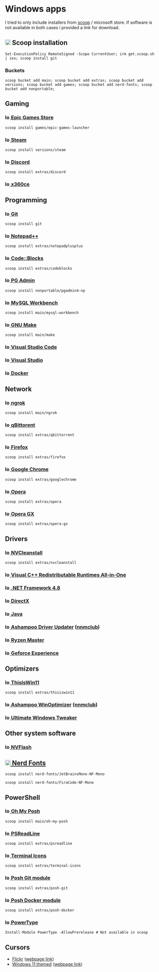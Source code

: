 # Windows apps

I tried to only include installers from [scoop](https://scoop.sh) / microsoft store. If software is not available in both cases i provided a link for download.

## <img src="https://avatars.githubusercontent.com/u/16618068" alt="logo" style="height: 1.125rem;"> Scoop installation

```pwsh
Set-ExecutionPolicy RemoteSigned -Scope CurrentUser; irm get.scoop.sh | iex; scoop install git
```

### Buckets

```pwsh
scoop bucket add main; scoop bucket add extras; scoop bucket add versions; scoop bucket add games; scoop bucket add nerd-fonts; scoop bucket add nonportable;
```

## Gaming

### [<img src="https://static-assets-prod.epicgames.com/epic-store/static/favicon.ico" alt="logo" style="height: 1rem;"> Epic Games Store](https://store.epicgames.com/)

```pwsh
scoop install games/epic-games-launcher
```

### [<img src="https://store.steampowered.com/favicon.ico" alt="logo" style="height: 1rem;"> Steam](https://store.steampowered.com/)

```pwsh
scoop install versions/steam
```

### [<img src="https://discord.com/assets/847541504914fd33810e70a0ea73177e.ico" alt="logo" style="height: 1rem;"> Discord](https://discord.com/)

```pwsh
scoop install extras/discord
```

### [<img src="https://www.x360ce.com/favicon.x360ce.ico" alt="logo" style="height: 1rem;"> x360ce](https://www.x360ce.com/)

## Programming

### [<img src="https://git-scm.com/favicon.ico" alt="logo" style="height: 1rem;"> Git](https://git-scm.com/)

```pwsh
scoop install git
```

### [<img src="https://notepad-plus-plus.org/images/logo.svg" alt="logo" style="height: 1rem;"> Notepad++](https://notepad-plus-plus.org/downloads/)

```pwsh
scoop install extras/notepadplusplus
```


### [<img src="https://www.codeblocks.org/images/logo160.png" alt="logo" style="height: 1rem;"> Code::Blocks](http://www.codeblocks.org/)

```pwsh
scoop install extras/codeblocks
```

### [<img src="https://www.pgadmin.org/static/COMPILED/assets/img/favicon.ico" alt="logo" style="height: 1rem;"> PG Admin](https://www.pgadmin.org/)

```pwsh
scoop install nonportable/pgadmin4-np
```

### [<img src="https://labs.mysql.com/common/themes/sakila/favicon.ico" alt="logo" style="height: 1rem;"> MySQL Workbench](https://dev.mysql.com/downloads/workbench/)

```pwsh
scoop install main/mysql-workbench
```

### [<img src="https://www.gnu.org/graphics/heckert_gnu.transp.small.png" alt="logo" style="height: 1rem;"> GNU Make](https://www.gnu.org/software/make/)

```pwsh
scoop install main/make
```

### [<img src="https://code.visualstudio.com/favicon.ico" alt="logo" style="height: 1rem;"> Visual Studio Code](https://code.visualstudio.com/)

### [<img src="https://visualstudio.microsoft.com/wp-content/uploads/2022/11/vs-icon.svg" alt="logo" style="height: 1rem;"> Visual Studio](https://visualstudio.microsoft.com/)

### [<img src="https://www.docker.com/wp-content/uploads/2023/04/cropped-Docker-favicon-192x192.png" alt="logo" style="height: 1rem;"> Docker](https://www.docker.com/)

## Network

### [<img src="https://ngrok.com/static/img/favicon.png" alt="logo" style="height: 1rem;"> ngrok](https://ngrok.com/)

```pwsh
scoop install main/ngrok
```

### [<img src="https://www.qbittorrent.org/favicon.ico" alt="logo" style="height: 1rem;"> qBittorent](https://www.qbittorrent.org/)

```pwsh
scoop install extras/qbittorrent
```

### [<img src="https://www.mozilla.org/media/img/favicons/firefox/browser/favicon-196x196.59e3822720be.png" alt="logo" style="height: 1rem;"> Firefox](https://www.mozilla.org/en-US/firefox/)

```pwsh
scoop install extras/firefox
```

### [<img src="https://www.google.com/chrome/static/images/chrome-logo-m100.svg" alt="logo" style="height: 1rem;"> Google Chrome](https://www.google.com/chrome/)

```pwsh
scoop install extras/googlechrome
```

### [<img src="https://cdn-production-opera-website.operacdn.com/staticfiles/assets/images/logo/logo-o.a069885fbe7c.svg" alt="logo" style="height: 1rem;"> Opera](https://www.opera.com/)

```pwsh
scoop install extras/opera
```

### [<img src="https://cdn-production-opera-website.operacdn.com/staticfiles/assets/images/pages/client/welcomeGx/favicon/favicon.6e8da31be579.ico" alt="logo" style="height: 1rem;"> Opera GX](https://www.opera.com/gx)

```pwsh
scoop install extras/opera-gx
```

## Drivers

### [<img src="https://tpucdn.com/download/images/133_icon-v1685099743626.png" alt="logo" style="height: 1rem;"> NVCleanstall](https://www.techpowerup.com/nvcleanstall/)

```pwsh
scoop install extras/nvcleanstall
```

### [<img src="https://tpucdn.com/download/images/123_icon-v1685099743626.png" alt="logo" style="height: 1rem;"> Visual C++ Redistributable Runtimes All-in-One](https://www.techpowerup.com/download/visual-c-redistributable-runtime-package-all-in-one/)

### [<img src="https://www.microsoft.com/favicon.ico" alt="logo" style="height: 1rem;"> .NET Framework 4.8](https://dotnet.microsoft.com/en-us/download/dotnet-framework/net48)

### [<img src="https://www.microsoft.com/favicon.ico" alt="logo" style="height: 1rem;"> DirectX](https://www.microsoft.com/en-us/download/details.aspx?id=35)

### [<img src="https://www.oracle.com/asset/web/favicons/favicon-192.png" alt="logo" style="height: 1rem;"> Java](https://www.java.com/en/download/manual.jsp)


### [<img src="https://www.ashampoo.com/favicon.ico" alt="logo" style="height: 1rem;"> Ashampoo Driver Updater](https://www.ashampoo.com/en-us/driver-updater) ([nnmclub](https://nnmclub.to/forum/viewtopic.php?t=1594138))

### [<img src="https://www.amd.com/content/dam/code/images/header/amd-header-logo.svg" alt="logo" style="height: 1rem;"> Ryzen Master](https://www.amd.com/en/technologies/ryzen-master)

### [<img src="https://www.nvidia.com/favicon.ico" alt="logo" style="height: 1rem;"> Geforce Experience](https://www.nvidia.com/ru-ru/geforce/geforce-experience/)

## Optimizers

### [<img src="https://www.builtbybel.com/images/about/favicon.png" alt="logo" style="height: 1rem;"> ThisIsWin11](https://github.com/builtbybel/ThisIsWin11)

```pwsh
scoop install extras/thisiswin11
```

### [<img src="https://www.ashampoo.com/favicon.ico" alt="logo" style="height: 1rem;"> Ashampoo WinOptimizer](https://www.ashampoo.com/en-us/winoptimizer-26) ([nnmclub](https://nnmclub.to/forum/viewtopic.php?t=1615298))

### [<img src="https://www.thewindowsclub.com/wp-content/themes/the-windows-club/images/favicon.ico" alt="logo" style="height: 1rem;"> Ultimate Windows Tweaker](https://www.thewindowsclub.com/ultimate-windows-tweaker-4-windows-10)

## Other system software

### [<img src="https://tpucdn.com/download/images/11_icon-v1685099743626.png" alt="logo" style="height: 1rem;"> NVFlash](https://www.techpowerup.com/download/nvidia-nvflash/)

## [<img src="https://www.nerdfonts.com/assets/img/nerd-fonts-logo.svg" alt="logo" style="height: 1.125rem;"> Nerd Fonts](https://www.nerdfonts.com/)

```pwsh
scoop install nerd-fonts/JetBrainsMono-NF-Mono
```

```pwsh
scoop install nerd-fonts/FiraCode-NF-Mono
```

## PowerShell

### [<img src="https://ohmyposh.dev/img/logo.svg" alt="logo" style="height: 1rem;"> Oh My Posh](https://ohmyposh.dev/)

```pwsh
scoop install main/oh-my-posh
```

### [<img src="https://learn.microsoft.com/en-us/powershell/media/index/ps_black_128.svg" alt="logo" style="height: 1rem;"> PSReadLine](https://learn.microsoft.com/en-us/powershell/module/psreadline/?view=powershell-7.3)

```pwsh
scoop install extras/psreadline
```

### [<img src="https://learn.microsoft.com/en-us/powershell/media/index/ps_black_128.svg" alt="logo" style="height: 1rem;"> Terminal Icons](https://github.com/devblackops/Terminal-Icons)

```pwsh
scoop install extras/terminal-icons
```

### [<img src="https://ohmyposh.dev/img/logo.svg" alt="logo" style="height: 1rem;"> Posh Git module](https://ohmyposh.dev/)

```pwsh
scoop install extras/posh-git
```

### [<img src="https://ohmyposh.dev/img/logo.svg" alt="logo" style="height: 1rem;"> Posh Docker module](https://ohmyposh.dev/)

```pwsh
scoop install extras/posh-docker
```

### [<img src="https://learn.microsoft.com/en-us/powershell/media/index/ps_black_128.svg" alt="logo" style="height: 1rem;"> PowerType](https://github.com/AnderssonPeter/PowerType)

```pwsh
Install-Module PowerType -AllowPrerelease # Not available in scoop
```

## Cursors

* [Flickr](./cursors/Flickr.zip) ([webpage link](https://www.deviantart.com/alexgal23/art/Flickr-Cursors-721046420))
* [Windows 11 themed](./cursors/Windows-11.zip) ([webpage link](https://www.deviantart.com/jepricreations/art/Windows-11-Cursors-Concept-v2-886489356))
